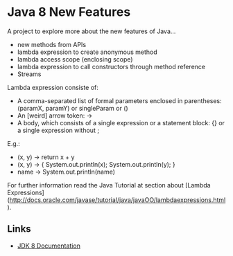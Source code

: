 # Java 8 New Features

A project to explore more about the new features of Java...

- new methods from APIs
- lambda expression to create anonymous method
- lambda access scope (enclosing scope)
- lambda expression to call constructors through method reference
- Streams


Lambda expression consiste of: 

- A comma-separated list of formal parameters enclosed in parentheses: (paramX, paramY) or singleParam or ()
- An [weird] arrow token: ->
- A body, which consists of a single expression or a statement block: {} or a single expression without ;

E.g.:

- (x, y) -> return x + y
- (x, y) -> { System.out.println(x); System.out.println(y); }
- name -> System.out.println(name)


For further information read the Java Tutorial at section about [Lambda Expressions] (http://docs.oracle.com/javase/tutorial/java/javaOO/lambdaexpressions.html).

## Links

* [JDK 8 Documentation](https://docs.oracle.com/javase/8/)